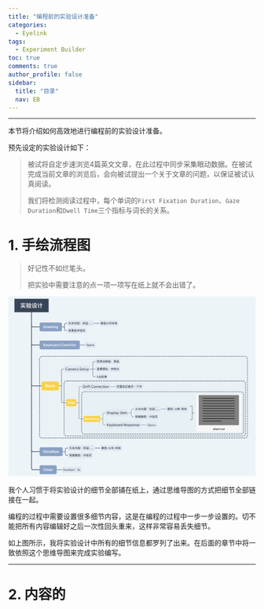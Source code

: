 ```yaml
---
title: "编程前的实验设计准备"
categories:
  - Eyelink
tags:
  - Experiment Builder
toc: true
comments: true
author_profile: false
sidebar:
  title: "目录"
  nav: EB
---
```


---

本节将介绍如何高效地进行编程前的实验设计准备。

预先设定的实验设计如下：

>被试将自定步速浏览4篇英文文章，在此过程中同步采集眼动数据。在被试完成当前文章的浏览后，会向被试提出一个关于文章的问题，以保证被试认真阅读。
>
>我们将检测阅读过程中，每个单词的`First Fixation Duration`、`Gaze Duration`和`Dwell Time`三个指标与词长的关系。

# 1. 手绘流程图

> 好记性不如烂笔头。
> 
> 把实验中需要注意的点一项一项写在纸上就不会出错了。

![eb_exp_design](/assets/images/eb_exp_design.png)

我个人习惯于将实验设计的细节全部铺在纸上，通过思维导图的方式把细节全部链接在一起。

编程的过程中需要设置很多细节内容，这是在编程的过程中一步一步设置的。切不能把所有内容编辑好之后一次性回头重来，这样非常容易丢失细节。

如上图所示，我将实验设计中所有的细节信息都罗列了出来。在后面的章节中将一致依照这个思维导图来完成实验编写。

---

# 2. 内容的





